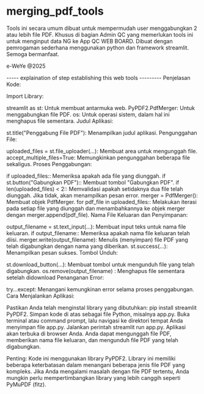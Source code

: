 # merging_pdf_tools
Tools ini secara umum dibuat untuk mempermudah user menggabungkan 2 atau lebih file PDF.
Khusus di bagian Admin QC yang memerlukan tools ini untuk menginput data NG ke App QC WEB BOARD.
Dibuat dengan pemrogaman sederhana menggunakan python dan framework streamlit.
Semoga bermanfaat.

e-WeYe @2025

----- explaination of step establishing this web tools ---------
Penjelasan Kode:

Import Library:

streamlit as st: Untuk membuat antarmuka web.
PyPDF2.PdfMerger: Untuk menggabungkan file PDF.
os: Untuk operasi sistem, dalam hal ini menghapus file sementara.
Judul Aplikasi:

st.title("Penggabung File PDF"): Menampilkan judul aplikasi.
Pengunggahan File:

uploaded_files = st.file_uploader(...): Membuat area untuk mengunggah file.
accept_multiple_files=True: Memungkinkan pengunggahan beberapa file sekaligus.
Proses Penggabungan:

if uploaded_files:: Memeriksa apakah ada file yang diunggah.
if st.button("Gabungkan PDF"):: Membuat tombol "Gabungkan PDF".
if len(uploaded_files) < 2:: Memvalidasi apakah setidaknya dua file telah diunggah. Jika tidak, akan menampilkan pesan error.
merger = PdfMerger(): Membuat objek PdfMerger.
for pdf_file in uploaded_files:: Melakukan iterasi pada setiap file yang diunggah dan menambahkannya ke objek merger dengan merger.append(pdf_file).
Nama File Keluaran dan Penyimpanan:

output_filename = st.text_input(...): Membuat input teks untuk nama file keluaran.
if output_filename:: Memeriksa apakah nama file keluaran telah diisi.
merger.write(output_filename): Menulis (menyimpan) file PDF yang telah digabungkan dengan nama yang diberikan.
st.success(...): Menampilkan pesan sukses.
Tombol Unduh:

st.download_button(...): Membuat tombol untuk mengunduh file yang telah digabungkan.
os.remove(output_filename) : Menghapus file sementara setelah didownload
Penanganan Error:

try...except: Menangani kemungkinan error selama proses penggabungan.
Cara Menjalankan Aplikasi:

Pastikan Anda telah menginstal library yang dibutuhkan: pip install streamlit PyPDF2.
Simpan kode di atas sebagai file Python, misalnya app.py.
Buka terminal atau command prompt, lalu navigasi ke direktori tempat Anda menyimpan file app.py.
Jalankan perintah streamlit run app.py.
Aplikasi akan terbuka di browser Anda. Anda dapat mengunggah file PDF, memberikan nama file keluaran, dan mengunduh file PDF yang telah digabungkan.

Penting: Kode ini menggunakan library PyPDF2. Library ini memiliki beberapa keterbatasan dalam menangani beberapa jenis file PDF yang kompleks. Jika Anda mengalami masalah dengan file PDF tertentu, Anda mungkin perlu mempertimbangkan library yang lebih canggih seperti PyMuPDF (fitz).
